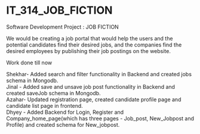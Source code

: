# IT_314_JOB_FICTION
Software Development Project : JOB FICTION 

We would be creating a job portal that would help the users and the potential candidates find their desired jobs, and the companies find the desired employees by publishing their job postings on the website.

Work done till now

Shekhar- Added search and filter functionality in Backend and created jobs schema in Mongodb.
<br>
Jinal - Added save and unsave job post functionality in Backend and created saveJob schema in Mongodb. 
<br>
Azahar- Updated registration page, created candidate profile page and candidate list page in frontend. 
<br>
Dhyey - Added Backend for Login, Register and Company_home_page(which has three pages - Job_post, New_Jobpost and Profile) and created schema for New_jobpost. 
